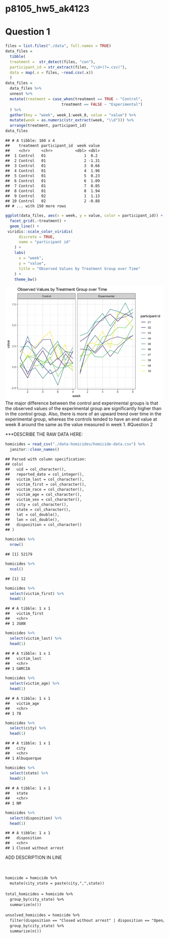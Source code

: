 p8105\_hw5\_ak4123
================

Question 1
==========

``` r
files = list.files("./data", full.names = TRUE)
data_files = 
  tibble(
  treatment =  str_detect(files, "con"),
  participant_id = str_extract(files, "\\d+(?=.csv)"),
  data = map(.x = files, ~read.csv(.x))
  )
data_files =
  data_files %>% 
  unnest %>% 
  mutate(treatment = case_when(treatment == TRUE ~ "Control",
                         treatment == FALSE ~ "Experimental")
  ) %>% 
  gather(key = "week", week_1:week_8, value = "value") %>% 
  mutate(week = as.numeric(str_extract(week, "\\d"))) %>% 
  arrange(treatment, participant_id)
data_files
```

    ## # A tibble: 160 x 4
    ##    treatment participant_id  week value
    ##    <chr>     <chr>          <dbl> <dbl>
    ##  1 Control   01                 1  0.2 
    ##  2 Control   01                 2 -1.31
    ##  3 Control   01                 3  0.66
    ##  4 Control   01                 4  1.96
    ##  5 Control   01                 5  0.23
    ##  6 Control   01                 6  1.09
    ##  7 Control   01                 7  0.05
    ##  8 Control   01                 8  1.94
    ##  9 Control   02                 1  1.13
    ## 10 Control   02                 2 -0.88
    ## # ... with 150 more rows

``` r
ggplot(data_files, aes(x = week, y = value, color = participant_id)) + 
  facet_grid(.~treatment) + 
  geom_line() + 
 viridis::scale_color_viridis(
      discrete = TRUE,
      name = "participant id"
    ) +
    labs(
      x = "week",
      y = "value",
      title = "Observed Values by Treatment Group over Time"
    ) +
    theme_bw()
```

![](p8105_hw5_ak4123_files/figure-markdown_github/question%201-1.png) The major difference between the control and experimental groups is that the observed values of the experimental group are significantly higher than in the control group. Also, there is more of an upward trend over time in the experimental group, whereas the controls tended to have an end value at week 8 around the same as the value measured in week 1. \#Question 2

\*\*\*DESCRIBE THE RAW DATA HERE:

``` r
homicides = read_csv("./data-homicides/homicide-data.csv") %>% 
  janitor::clean_names()
```

    ## Parsed with column specification:
    ## cols(
    ##   uid = col_character(),
    ##   reported_date = col_integer(),
    ##   victim_last = col_character(),
    ##   victim_first = col_character(),
    ##   victim_race = col_character(),
    ##   victim_age = col_character(),
    ##   victim_sex = col_character(),
    ##   city = col_character(),
    ##   state = col_character(),
    ##   lat = col_double(),
    ##   lon = col_double(),
    ##   disposition = col_character()
    ## )

``` r
homicides %>%
  nrow()
```

    ## [1] 52179

``` r
homicides %>% 
  ncol()
```

    ## [1] 12

``` r
homicides %>% 
  select(victim_first) %>% 
  head(1)
```

    ## # A tibble: 1 x 1
    ##   victim_first
    ##   <chr>       
    ## 1 JUAN

``` r
homicides %>% 
  select(victim_last) %>% 
  head(1)
```

    ## # A tibble: 1 x 1
    ##   victim_last
    ##   <chr>      
    ## 1 GARCIA

``` r
homicides %>% 
  select(victim_age) %>% 
  head(1)
```

    ## # A tibble: 1 x 1
    ##   victim_age
    ##   <chr>     
    ## 1 78

``` r
homicides %>% 
  select(city) %>% 
  head(1)
```

    ## # A tibble: 1 x 1
    ##   city       
    ##   <chr>      
    ## 1 Albuquerque

``` r
homicides %>% 
  select(state) %>% 
  head(1)
```

    ## # A tibble: 1 x 1
    ##   state
    ##   <chr>
    ## 1 NM

``` r
homicides %>% 
  select(disposition) %>% 
  head(1)
```

    ## # A tibble: 1 x 1
    ##   disposition          
    ##   <chr>                
    ## 1 Closed without arrest

ADD DESCRIPTION IN LINE

``` rest


homicide = homicide %>% 
  mutate(city_state = paste(city,",",state))

total_homicides = homicide %>% 
  group_by(city_state) %>% 
  summarize(n())
  
unsolved_homicides = homicide %>% 
  filter(disposition == "Closed without arrest" | disposition == "Open/No arrest")) %>% 
  group_by(city_state) %>% 
  summarize(n())
```
